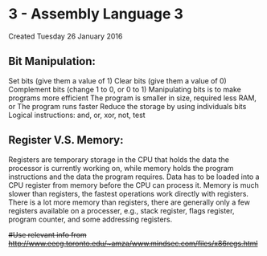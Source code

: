 # 3 - Assembly Language 3
Created Tuesday 26 January 2016

Bit Manipulation:
-----------------
Set bits (give them a value of 1)
Clear bits (give them a value of 0)
Complement bits (change 1 to 0, or 0 to 1)
Manipulating bits is to make programs more efficient
The program is smaller in size, required less RAM, or
The program runs faster
Reduce the storage by using individuals bits 
Logical instructions: and, or, xor, not, test


Register V.S. Memory:
---------------------
Registers are temporary storage in the CPU that holds the data the processor is currently working on, while memory holds the program instructions and the data the program requires. 
Data has to be loaded into a CPU register from memory before the CPU can process it. Memory is much slower than registers, the fastest operations work directly with registers. 
There is a lot more memory than registers, there are generally only a few registers available on a processer, e.g., stack register, flags register, program counter, and some addressing registers. 

~~#Use relevant info from http://www.eecg.toronto.edu/~amza/www.mindsec.com/files/x86regs.html~~


